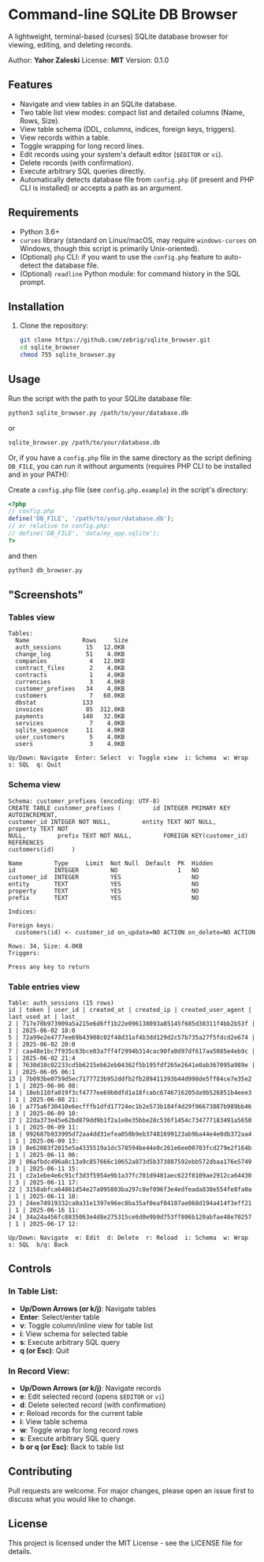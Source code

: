 # Command-line SQLite DB Browser

A lightweight, terminal-based (curses) SQLite database browser for viewing, editing, and deleting records.

Author: **Yahor Zaleski**
License: **MIT**
Version: 0.1.0

## Features

*   Navigate and view tables in an SQLite database.
*   Two table list view modes: compact list and detailed columns (Name, Rows, Size).
*   View table schema (DDL, columns, indices, foreign keys, triggers).
*   View records within a table.
*   Toggle wrapping for long record lines.
*   Edit records using your system's default editor (`$EDITOR` or `vi`).
*   Delete records (with confirmation).
*   Execute arbitrary SQL queries directly.
*   Automatically detects database file from `config.php` (if present and PHP CLI is installed) or accepts a path as an argument.

## Requirements

*   Python 3.6+
*   `curses` library (standard on Linux/macOS, may require `windows-curses` on Windows, though this script is primarily Unix-oriented).
*   (Optional) `php` CLI: if you want to use the `config.php` feature to auto-detect the database file.
*   (Optional) `readline` Python module: for command history in the SQL prompt.

## Installation

1.  Clone the repository:
    ```bash
    git clone https://github.com/zebrig/sqlite_browser.git
    cd sqlite_browser
    chmod 755 sqlite_browser.py
    ```
    
## Usage

Run the script with the path to your SQLite database file:

```bash
python3 sqlite_browser.py /path/to/your/database.db
```

or

```bash
sqlite_browser.py /path/to/your/database.db
```

Or, if you have a `config.php` file in the same directory as the script defining `DB_FILE`, you can run it without arguments (requires PHP CLI to be installed and in your PATH):

Create a `config.php` file (see `config.php.example`) in the script's directory:
```php
<?php
// config.php
define('DB_FILE', '/path/to/your/database.db');
// or relative to config.php:
// define('DB_FILE', 'data/my_app.sqlite');
?>
```

and then

```bash
python3 db_browser.py
```

## "Screenshots"

### Tables view
```
Tables:
  Name               Rows     Size
  auth_sessions       15   12.0KB
  change_log          51    4.0KB
  companies            4   12.0KB
  contract_files       2    4.0KB
  contracts            1    4.0KB
  currencies           3    4.0KB
  customer_prefixes   34    4.0KB
  customers            7   60.0KB
  dbstat             133
  invoices            85  312.0KB
  payments           140   32.0KB
  services             7    4.0KB
  sqlite_sequence     11    4.0KB
  user_customers       5    4.0KB
  users                3    4.0KB

Up/Down: Navigate  Enter: Select  v: Toggle view  i: Schema  w: Wrap  s: SQL  q: Quit
```

### Schema view
```
Schema: customer_prefixes (encoding: UTF-8)
CREATE TABLE customer_prefixes (         id INTEGER PRIMARY KEY AUTOINCREMENT,
customer_id INTEGER NOT NULL,         entity TEXT NOT NULL,         property TEXT NOT
NULL,         prefix TEXT NOT NULL,         FOREIGN KEY(customer_id) REFERENCES
customers(id)     )

Name         Type     Limit  Not Null  Default  PK  Hidden
id           INTEGER         NO                 1   NO
customer_id  INTEGER         YES                    NO
entity       TEXT            YES                    NO
property     TEXT            YES                    NO
prefix       TEXT            YES                    NO

Indices:

Foreign keys:
  customers(id) <- customer_id on_update=NO ACTION on_delete=NO ACTION

Rows: 34, Size: 4.0KB
Triggers:

Press any key to return
```

### Table entries view
```
Table: auth_sessions (15 rows)
id | token | user_id | created_at | created_ip | created_user_agent | last_used_at | last_
2 | 717e70b973909a5a215e6d6ff1b22e096138093a85145f685d38311f4bb2b53f | 1 | 2025-06-02 18:0
5 | 72a99e2e4777ee69b43908c02f48d31af4b3dd129d2c57b735a27f5fdcd2e674 | 3 | 2025-06-02 20:0
7 | caa48e1bc7f935c63bce03a7ff4f2994b314cac90fa0d97df617aa5085e4eb9c | 1 | 2025-06-02 21:4
8 | 7630d10c02233cd5b6215eb62eb04362f5b195fdf265e2641e0ab367095a989e | 1 | 2025-06-05 06:1
13 | 7b093be0759d5ec7177723b952ddfb2fb289411393b44d998de5ff84ce7e35e2 | 1 | 2025-06-06 08:
14 | 18eb110fa019f3cf4777ee69b8dfd1a18fcabc6746716205da9b526851b4eee3 | 1 | 2025-06-08 21:
16 | a775a6f30410e6ecfffb1dfd17724ec1b2e573b184f4d29f06673887b989bb46 | 3 | 2025-06-09 10:
17 | 22da373e45e62bd879dd9b1f2a1e0e35bbe28c536f1454c734777183491a5650 | 1 | 2025-06-09 11:
18 | 992687b933995d72aa4dd31efea050b9eb37481699123ab9ba44e4e0db372aa4 | 1 | 2025-06-09 13:
19 | 8e62083f2015e5a4335519a1dc578594be44e0c261e6ee00703fcd279e2f164b | 1 | 2025-06-11 06:
20 | 06afbdc496a8c13a9c857666c10652a873d5b373887592ebb572dbaa176e5749 | 3 | 2025-06-11 15:
21 | c2a1ebe4e6c91cf3d3f5954e9b1a37fc701d9481aec622f8109ae2912ca64430 | 3 | 2025-06-11 17:
22 | 3158abfca64861d54e27a095803ba297c8ef096f3e4edfeada838e554fe8fa0a | 1 | 2025-06-11 18:
23 | 24ee74919332ca0a31e1397e96ec8ba35af0eaf04107ae068d194a414f3eff21 | 1 | 2025-06-16 11:
24 | 34a24a456fc8835063e4d8e275315ce6d0e9b9d753ff806b120abfae48e70257 | 1 | 2025-06-17 12:

Up/Down: Navigate  e: Edit  d: Delete  r: Reload  i: Schema  w: Wrap  s: SQL  b/q: Back
```

## Controls

### In Table List:

*   **Up/Down Arrows (or k/j)**: Navigate tables
*   **Enter**: Select/enter table
*   **v**: Toggle column/inline view for table list
*   **i**: View schema for selected table
*   **s**: Execute arbitrary SQL query
*   **q (or Esc)**: Quit

### In Record View:

*   **Up/Down Arrows (or k/j)**: Navigate records
*   **e**: Edit selected record (opens `$EDITOR` or `vi`)
*   **d**: Delete selected record (with confirmation)
*   **r**: Reload records for the current table
*   **i**: View table schema
*   **w**: Toggle wrap for long record rows
*   **s**: Execute arbitrary SQL query
*   **b or q (or Esc)**: Back to table list

## Contributing

Pull requests are welcome. For major changes, please open an issue first to discuss what you would like to change.

## License

This project is licensed under the MIT License - see the LICENSE file for details.
